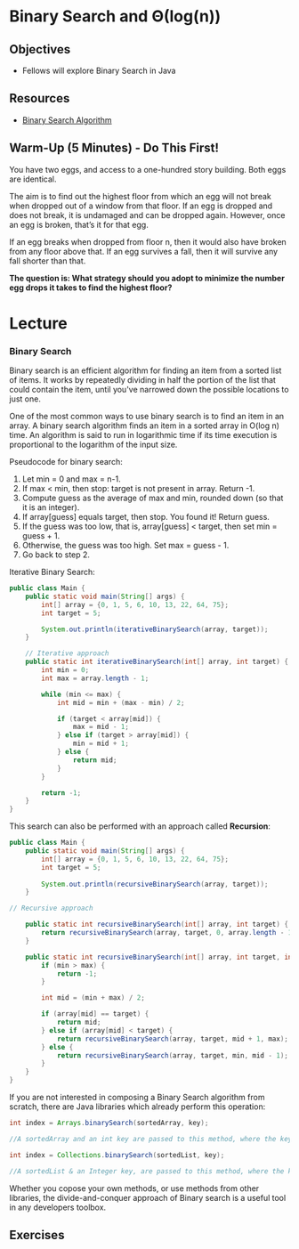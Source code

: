# Binary Search and Θ(log(n))

## Objectives
* Fellows will explore Binary Search in Java

## Resources
* [Binary Search Algorithm](https://www.baeldung.com/java-binary-search)

## Warm-Up (5 Minutes) - Do This First!

You have two eggs, and access to a one-hundred story building. Both eggs are identical.

The aim is to find out the highest floor from which an egg will not break when dropped out of a window from that floor. If an egg is dropped and does not break, it is undamaged and can be dropped again. However, once an egg is broken, that’s it for that egg.

If an egg breaks when dropped from floor n, then it would also have broken from any floor above that. If an egg survives a fall, then it will survive any fall shorter than that.

**The question is: What strategy should you adopt to minimize the number egg drops it takes to find the highest floor?**

# Lecture

### Binary Search

Binary search is an efficient algorithm for finding an item from a sorted list of items. It works by repeatedly dividing in half the portion of the list that could contain the item, until you've narrowed down the possible locations to just one.

One of the most common ways to use binary search is to find an item in an array. A binary search algorithm finds an item in a sorted array in O(log n) time. An algorithm is said to run in logarithmic time if its time execution is proportional to the logarithm of the input size.

Pseudocode for binary search:

1. Let min = 0 and max = n-1.
1. If max < min, then stop: target is not present in array. Return -1.
1. Compute guess as the average of max and min, rounded down (so that it is an integer).
1. If array[guess] equals target, then stop. You found it! Return guess.
1. If the guess was too low, that is, array[guess] < target, then set min = guess + 1.
1. Otherwise, the guess was too high. Set max = guess - 1.
1. Go back to step 2.

Iterative Binary Search:

```java
public class Main {
    public static void main(String[] args) {
        int[] array = {0, 1, 5, 6, 10, 13, 22, 64, 75};
        int target = 5;

        System.out.println(iterativeBinarySearch(array, target));
    }

    // Iterative approach
    public static int iterativeBinarySearch(int[] array, int target) {
        int min = 0;
        int max = array.length - 1;

        while (min <= max) {
            int mid = min + (max - min) / 2;

            if (target < array[mid]) {
                max = mid - 1;
            } else if (target > array[mid]) {
                min = mid + 1;
            } else {
                return mid;
            }
        }

        return -1;
    }
}
```

This search can also be performed with an approach called **Recursion**:

```java
public class Main {
    public static void main(String[] args) {
        int[] array = {0, 1, 5, 6, 10, 13, 22, 64, 75};
        int target = 5;
        
        System.out.println(recursiveBinarySearch(array, target));
    }

// Recursive approach

    public static int recursiveBinarySearch(int[] array, int target) {
        return recursiveBinarySearch(array, target, 0, array.length - 1);
    }

    public static int recursiveBinarySearch(int[] array, int target, int min, int max) {
        if (min > max) {
            return -1;
        }

        int mid = (min + max) / 2;

        if (array[mid] == target) {
            return mid;
        } else if (array[mid] < target) {
            return recursiveBinarySearch(array, target, mid + 1, max);
        } else {
            return recursiveBinarySearch(array, target, min, mid - 1);
        }
    }
}
```

If you are not interested in composing a Binary Search algorithm from scratch, there are Java libraries which already perform this operation:

```java
int index = Arrays.binarySearch(sortedArray, key);

//A sortedArray and an int key are passed to this method, where the key is searched for in the array of integers, are passed as arguments to the binarySearch method the Java Arrays class.

int index = Collections.binarySearch(sortedList, key);

//A sortedList & an Integer key, are passed to this method, where the key is searched for in the list of Integer objects, are passed as arguments to the binarySearch method in the Java Collections class.
```

Whether you copose your own methods, or use methods from other libraries, the divide-and-conquer approach of Binary search is a useful tool in any developers toolbox.

## Exercises

